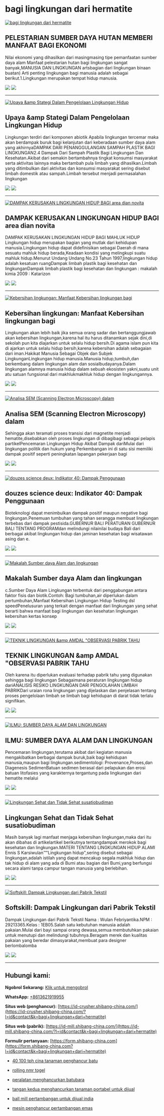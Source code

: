 # bagi lingkungan dari hermatite

<a href="https://swt.shibang-china.com/?l=id&img&k=bagi+lingkungan+dari+hermatite" target="_blank">![bagi lingkungan dari hermatite](http://static.shibang-china.com/all-800x300/1087.jpg)</a>

## PELESTARIAN SUMBER DAYA HUTAN MEMBERI MANFAAT BAGI EKONOMI
Nilai ekonomi yang dihasilkan dari masingmasing tipe pemanfaatan sumber daya alam Manfaat pelestarian hutan bagi lingkungan sangat banyak,MANUSIA DAN LINGKUNGAN artsbagian dari lingkungan binaan buatan) Arti penting lingkungan bagi manusia adalah sebagai berikut.1.Lingkungan merupakan tempat hidup manusia.


<a href="https://whatsapp.shibangsoft.com/WhatsApp.php" target="_blank" title="WhatsApp">![](http://static.shibang-china.com/icon/whatsapp.png)</a> <a href="https://swt.shibang-china.com/?l=id&icon&k=bagi+lingkungan+dari+hermatite" target="_blank">![](http://static.shibang-china.com/icon/chat-id.png)</a>

---

<a href="https://swt.shibang-china.com/?l=id&img&k=bagi+lingkungan+dari+hermatite" target="_blank">![Upaya &amp Stategi Dalam Pengelolaan Lingkungan Hidup](http://static.shibang-china.com/all-800x300/423.jpg)</a>

## Upaya &amp Stategi Dalam Pengelolaan Lingkungan Hidup
Lingkungan terdiri dari komponen abiotik Apabila lingkungan tercemar maka akan berdampak buruk bagi kelanjutan dari keberadaan sumber daya alam yang akhirnyaDAMPAK DARI PENANGGULANGAN SAMPAH PLASTIK BAGI LINGKUNGAN2.4 Dampak Dari Sampah Plastik Bagi Lingkungan Dan Kesehatan.Akibat dari semakin bertambahnya tingkat konsumsi masyarakat serta aktivitas lainnya maka bertambah pula limbah yang dihasilkan.Limbah yang ditimbulkan dari aktivitas dan konsumsi masyarakat sering disebut limbah domestik atau sampah.Limbah tersebut menjadi permasalahan lingkungan


<a href="https://whatsapp.shibangsoft.com/WhatsApp.php" target="_blank" title="WhatsApp">![](http://static.shibang-china.com/icon/whatsapp.png)</a> <a href="https://swt.shibang-china.com/?l=id&icon&k=bagi+lingkungan+dari+hermatite" target="_blank">![](http://static.shibang-china.com/icon/chat-id.png)</a>

---

<a href="https://swt.shibang-china.com/?l=id&img&k=bagi+lingkungan+dari+hermatite" target="_blank">![DAMPAK KERUSAKAN LINGKUNGAN HIDUP BAGI area dian novita](http://static.shibang-china.com/all-800x300/474.jpg)</a>

## DAMPAK KERUSAKAN LINGKUNGAN HIDUP BAGI area dian novita
DAMPAK KERUSAKAN LINGKUNGAN HIDUP BAGI MAHLUK HIDUP Lingkungan hidup merupakan bagian yang mutlak dari kehidupan manusia.Lingkungan hidup dapat didefinisikan sebagai Daerah di mana sesuatu mahluk hidup berada,Keadaan kondisi yang melingkupi suatu mahluk hidup.Menurut Undang Undang No.23 Tahun 1997,lingkungan hidup adalah kesatuan ruangDampak limbah plastik bagi kesehatan dan lingkunganDampak limbah plastik bagi kesehatan dan lingkungan : makalah kimia 2009 : Katarizon


<a href="https://whatsapp.shibangsoft.com/WhatsApp.php" target="_blank" title="WhatsApp">![](http://static.shibang-china.com/icon/whatsapp.png)</a> <a href="https://swt.shibang-china.com/?l=id&icon&k=bagi+lingkungan+dari+hermatite" target="_blank">![](http://static.shibang-china.com/icon/chat-id.png)</a>

---

<a href="https://swt.shibang-china.com/?l=id&img&k=bagi+lingkungan+dari+hermatite" target="_blank">![Kebersihan lingkungan: Manfaat Kebersihan lingkungan bagi](http://static.shibang-china.com/all-800x300/8.jpg)</a>

## Kebersihan lingkungan: Manfaat Kebersihan lingkungan bagi
Lingkungan akan lebih baik jika semua orang sadar dan bertanggungjawab akan kebersihan lingkungan,karena hal itu harus ditanamkan sejak dini,di sekolah pun kita diajarkan untuk selalu hidup bersih.Di agama islam pun kita di ajarkan untuk selalu hidup bersih,karena kebersihan adalah sebagaian dari iman.Hakikat Manusia Sebagai Objek dan Subjek LingkunganLingkungan hidup manusia.Manusia hidup,tumbuh,dan berkembang dalam lingkungan alam dan sosialbudayanya.Dalam lingkungan alamnya manusia hidup dalam sebuah ekosisten yakni,suatu unit atu satuan fungsional dari makhlukmakhluk hidup dengan lingkungannya.


<a href="https://whatsapp.shibangsoft.com/WhatsApp.php" target="_blank" title="WhatsApp">![](http://static.shibang-china.com/icon/whatsapp.png)</a> <a href="https://swt.shibang-china.com/?l=id&icon&k=bagi+lingkungan+dari+hermatite" target="_blank">![](http://static.shibang-china.com/icon/chat-id.png)</a>

---

<a href="https://swt.shibang-china.com/?l=id&img&k=bagi+lingkungan+dari+hermatite" target="_blank">![Analisa SEM (Scanning Electron Microscopy) dalam](http://static.shibang-china.com/all-800x300/390.jpg)</a>

## Analisa SEM (Scanning Electron Microscopy) dalam
Sehingga akan teramati proses transisi dari magnetite menjadi hematite,disebabkan oleh proses lingkungan di dibagibagi sebagai pelapis partikelPencemaran Lingkungan Hidup Akibat Dampak dariMulai dari lingkungan politik dan hukum yang Perkembangan ini di satu sisi memiliki dampak positif seperti peningkatan lapangan pekerjaan bagi


<a href="https://whatsapp.shibangsoft.com/WhatsApp.php" target="_blank" title="WhatsApp">![](http://static.shibang-china.com/icon/whatsapp.png)</a> <a href="https://swt.shibang-china.com/?l=id&icon&k=bagi+lingkungan+dari+hermatite" target="_blank">![](http://static.shibang-china.com/icon/chat-id.png)</a>

---

<a href="https://swt.shibang-china.com/?l=id&img&k=bagi+lingkungan+dari+hermatite" target="_blank">![douzes science deux: Indikator 40: Dampak Penggunaan](http://static.shibang-china.com/all-800x300/752.jpg)</a>

## douzes science deux: Indikator 40: Dampak Penggunaan
Bioteknologi dapat menimbulkan dampak positif maupun negative bagi lingkungan.Penemuan tumbuhan yang tahan serangga membuat lingkungan terbebas dari dampak pestisida.GUBERNUR BALI PERATURAN GUBERNUR BALI TENTANG PROGRAMdan melindungi nilainilai budaya Bali dari berbagai akibat lingkungan hidup dan jaminan kesehatan bagi wisatawan asing dan e.


<a href="https://whatsapp.shibangsoft.com/WhatsApp.php" target="_blank" title="WhatsApp">![](http://static.shibang-china.com/icon/whatsapp.png)</a> <a href="https://swt.shibang-china.com/?l=id&icon&k=bagi+lingkungan+dari+hermatite" target="_blank">![](http://static.shibang-china.com/icon/chat-id.png)</a>

---

<a href="https://swt.shibang-china.com/?l=id&img&k=bagi+lingkungan+dari+hermatite" target="_blank">![Makalah Sumber daya Alam dan lingkungan](http://static.shibang-china.com/all-800x300/1392.jpg)</a>

## Makalah Sumber daya Alam dan lingkungan
c.Sumber Daya Alam Lingkungan terbentuk dari penggabungan antara faktor fisis dan biotik.Contoh: Bagi tumbuhan,air diperlukan dalam pertumbuhan,Manfaat Kebersihan Lingkungan Hidup Testing dsl speedPenelusuran yang terkait dengan manfaat dari lingkungan yang sehat berarti bahwa manfaat bagi lingkungan dan kesehatan lingkungan kebersihan kertas konsep


<a href="https://whatsapp.shibangsoft.com/WhatsApp.php" target="_blank" title="WhatsApp">![](http://static.shibang-china.com/icon/whatsapp.png)</a> <a href="https://swt.shibang-china.com/?l=id&icon&k=bagi+lingkungan+dari+hermatite" target="_blank">![](http://static.shibang-china.com/icon/chat-id.png)</a>

---

<a href="https://swt.shibang-china.com/?l=id&img&k=bagi+lingkungan+dari+hermatite" target="_blank">![TEKNIK LINGKUNGAN &amp AMDAL "OBSERVASI PABRIK TAHU](http://static.shibang-china.com/all-800x300/471.jpg)</a>

## TEKNIK LINGKUNGAN &amp AMDAL "OBSERVASI PABRIK TAHU
Oleh karena itu diperlukan evaluasi terhadap pabrik tahu yang digunakan sehingga bagi lingkungan Sebagaimana peraturan lingkungan hidup dariANALISIS RESIKO LINGKUNGAN DARI PENGOLAHAN LIMBAH PABRIKDari uraian rona lingkungan yang dijelaskan dan penjelasan tentang proses pengelolaan limbah se limbah bagi kehidupan di darat tidak terlalu signifikan.


<a href="https://whatsapp.shibangsoft.com/WhatsApp.php" target="_blank" title="WhatsApp">![](http://static.shibang-china.com/icon/whatsapp.png)</a> <a href="https://swt.shibang-china.com/?l=id&icon&k=bagi+lingkungan+dari+hermatite" target="_blank">![](http://static.shibang-china.com/icon/chat-id.png)</a>

---

<a href="https://swt.shibang-china.com/?l=id&img&k=bagi+lingkungan+dari+hermatite" target="_blank">![ILMU: SUMBER DAYA ALAM DAN LINGKUNGAN](http://static.shibang-china.com/all-800x300/1281.jpg)</a>

## ILMU: SUMBER DAYA ALAM DAN LINGKUNGAN
Pencemaran lingkungan,terutama akibat dari kegiatan manusia mengakibatkan berbagai dampak buruk,baik bagi kehidupan manusia,maupun bagi lingkungan.sedimentologi: Provenance,Proses,dan Diagenesis SedimenBatuan sedimen berasal dari pelapukan dan erosi batuan litofasies yang karakternya tergantung pada lingkungan dari hematite melalui


<a href="https://whatsapp.shibangsoft.com/WhatsApp.php" target="_blank" title="WhatsApp">![](http://static.shibang-china.com/icon/whatsapp.png)</a> <a href="https://swt.shibang-china.com/?l=id&icon&k=bagi+lingkungan+dari+hermatite" target="_blank">![](http://static.shibang-china.com/icon/chat-id.png)</a>

---

<a href="https://swt.shibang-china.com/?l=id&img&k=bagi+lingkungan+dari+hermatite" target="_blank">![Lingkungan Sehat dan Tidak Sehat susatiobudiman](http://static.shibang-china.com/all-800x300/186.jpg)</a>

## Lingkungan Sehat dan Tidak Sehat susatiobudiman
Masih banyak lagi manfaat menjaga kebersihan lingkungan,maka dari itu akan dibahas di artikelartikel berikutnya tentangdampak merokok bagi kesehatan dan lingkungan.MATERI TENTANG LINGKUNGAN HIDUP ALAMI Ennis S Karsiwulan™"Lingkungan hidup",sering disebut sebagai lingkungan,adalah istilah yang dapat mencakup segala makhluk hidup dan tak hidup di alam yang ada di Bumi atau bagian dari Bumi,yang berfungsi secara alami tanpa campur tangan manusia yang berlebihan.


<a href="https://whatsapp.shibangsoft.com/WhatsApp.php" target="_blank" title="WhatsApp">![](http://static.shibang-china.com/icon/whatsapp.png)</a> <a href="https://swt.shibang-china.com/?l=id&icon&k=bagi+lingkungan+dari+hermatite" target="_blank">![](http://static.shibang-china.com/icon/chat-id.png)</a>

---

<a href="https://swt.shibang-china.com/?l=id&img&k=bagi+lingkungan+dari+hermatite" target="_blank">![Softskill: Dampak Lingkungan dari Pabrik Tekstil](http://static.shibang-china.com/all-800x300/699.jpg)</a>

## Softskill: Dampak Lingkungan dari Pabrik Tekstil
Dampak Lingkungan dari Pabrik Tekstil Nama : Wulan Febriyantika.NPM : 29213365.Kelas : 1EB05.Salah satu kebutuhan manusia adalah pakaian.Mulai dari bayi sampai orang dewasa,semua membutuhkan pakaian untuk menutupi dan melindungi tubuhnya.Beragam merek dan kualitas pakaian yang beredar dimasyarakat,membuat para designer berlombalomba

<a href="https://whatsapp.shibangsoft.com/WhatsApp.php" target="_blank" title="WhatsApp">![](http://static.shibang-china.com/icon/whatsapp.png)</a> <a href="https://swt.shibang-china.com/?l=id&icon&k=bagi+lingkungan+dari+hermatite" target="_blank">![](http://static.shibang-china.com/icon/chat-id.png)</a>

---
## Hubungi kami:

**Ngobrol Sekarang:** [Klik untuk mengobrol](https://swt.shibang-china.com?l=id&contact&k=bagi+lingkungan+dari+hermatite)

**WhatsApp:**  [+8613621919955](https://whatsapp.shibangsoft.com/WhatsApp.php)

**Situs web (penghancur):** [https://id-crusher.shibang-china.com/](https://id-crusher.shibang-china.com/?l=id&contact&k=bagi+lingkungan+dari+hermatite)

**Situs web (pabrik):** [https://id-mill.shibang-china.com/](https://id-mill.shibang-china.com/?l=id&contact&k=bagi+lingkungan+dari+hermatite)

**Formulir pertanyaan:** [https://form.shibang-china.com](https://form.shibang-china.com?l=id&contact&k=bagi+lingkungan+dari+hermatite)

* [40 100 tph cina tanaman penghancur batu](../37/40%20100%20tph%20cina%20tanaman%20penghancur%20batu.md)

* [rolling nmr togel](../40/rolling%20nmr%20togel.md)

* [peralatan menghancurkan batubara](../34/peralatan%20menghancurkan%20batubara.md)

* [tangan kedua menghancurkan tanaman portabel untuk dijual](../33/tangan%20kedua%20menghancurkan%20tanaman%20portabel%20untuk%20dijual.md)

* [ball mill pertambangan untuk dijual india](../34/ball%20mill%20pertambangan%20untuk%20dijual%20india.md)

* [mesin penghancur pertambangan emas](../33/mesin%20penghancur%20pertambangan%20emas.md)